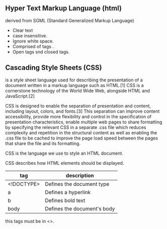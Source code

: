 ## Hyper Text Markup Language (html)
derived from SGML
(Standard Generalized Markup Language)


- Clear text
- case insensitive.
- Ignore white space.
- Comprised of tags </tag>.
- Open tags snd closed tags.


## Cascading Style Sheets (CSS)
is a style sheet language used for describing the presentation of a document written in a markup language such as HTML.[1] CSS is a cornerstone technology of the World Wide Web, alongside HTML and JavaScript.[2]

CSS is designed to enable the separation of presentation and content, including layout, colors, and fonts.[3] This separation can improve content accessibility, provide more flexibility and control in the specification of presentation characteristics, enable multiple web pages to share formatting by specifying the relevant CSS in a separate .css file which reduces complexity and repetition in the structural content as well as enabling the .css file to be cached to improve the page load speed between the pages that share the file and its formatting.

CSS is the language we use to style an HTML document.

CSS describes how HTML elements should be displayed.

 |tag |description
 |------------ | -------------
|<!DOCTYPE>|Defines the document type |
 |a|Defines a hyperlink |
|b|Defines bold text |
|body|Defines the document's body |
   
   this tags must be in <>.
    
  


